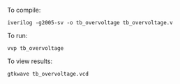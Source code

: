 To compile:

`iverilog -g2005-sv -o tb_overvoltage tb_overvoltage.v`

To run:

`vvp tb_overvoltage`

To view results:

`gtkwave tb_overvoltage.vcd`

